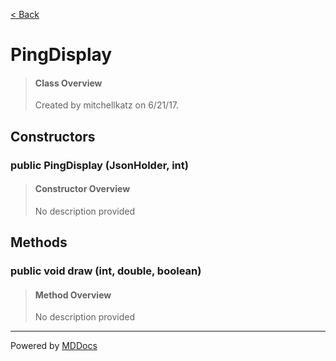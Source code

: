 [< Back](..)
# PingDisplay #
>#### Class Overview ####
>Created by mitchellkatz on 6/21/17.
## Constructors ##
### public PingDisplay (JsonHolder, int) ###
>#### Constructor Overview ####
>No description provided
>
## Methods ##
### public void draw (int, double, boolean) ###
>#### Method Overview ####
>No description provided
>

---
Powered by [MDDocs](https://github.com/VRCube/MDDocs)